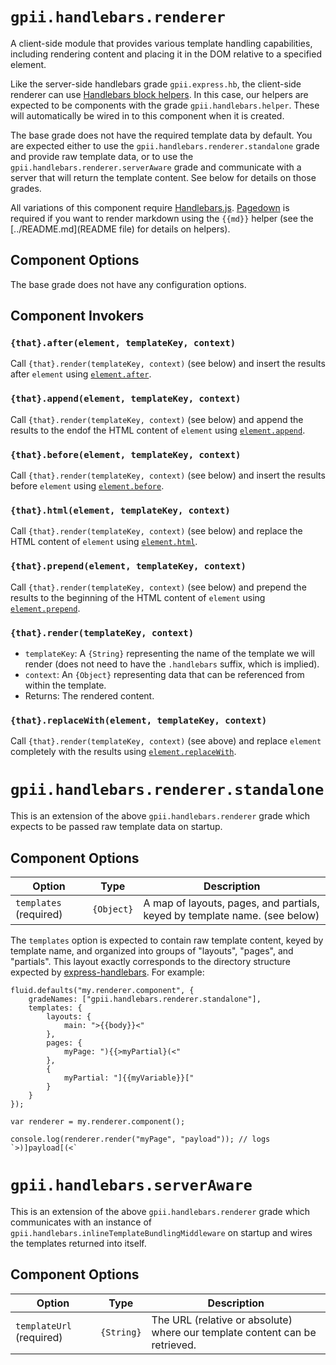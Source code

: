 # `gpii.handlebars.renderer`

A client-side module that provides various template handling capabilities, including rendering content and placing
it in the DOM relative to a specified element.

Like the server-side handlebars grade `gpii.express.hb`, the client-side renderer can use
[Handlebars block helpers](http://handlebarsjs.com/block_helpers.html).  In this case, our helpers are expected to be
components with the grade `gpii.handlebars.helper`.  These will automatically be wired in to this component when it is
created.

The base grade does not have the required template data by default. You are expected either to use the
`gpii.handlebars.renderer.standalone` grade and provide raw template data, or to use the
`gpii.handlebars.renderer.serverAware` grade and communicate with a server that will return the template content.  See
below for details on those grades.

All variations of this component require [Handlebars.js](http://handlebarsjs.com/). [Pagedown](https://code.google.com/archive/p/pagedown/)
is required if you want to render markdown using the `{{md}}` helper (see the [../README.md](README file) for details on helpers).

## Component Options

The base grade does not have any configuration options.

## Component Invokers

### `{that}.after(element, templateKey, context)`

Call `{that}.render(templateKey, context)` (see below) and insert the results after `element` using [`element.after`](https://api.jquery.com/after/).


### `{that}.append(element, templateKey, context)`

Call `{that}.render(templateKey, context)` (see below) and append the results to the endof the HTML content of `element` using [`element.append`](https://api.jquery.com/append/).


### `{that}.before(element, templateKey, context)`

Call `{that}.render(templateKey, context)` (see below) and insert the results before `element` using [`element.before`](https://api.jquery.com/before).


### `{that}.html(element, templateKey, context)`

Call `{that}.render(templateKey, context)` (see below) and replace the HTML content of `element` using [`element.html`](https://api.jquery.com/html/).


### `{that}.prepend(element, templateKey, context)`

Call `{that}.render(templateKey, context)` (see below) and prepend the results to the beginning of the HTML content of `element` using [`element.prepend`](https://api.jquery.com/prepend/).


### `{that}.render(templateKey, context)`
* `templateKey`: A `{String}` representing the name of the template we will render (does not need to have the `.handlebars` suffix, which is implied).
* `context`: An `{Object}` representing data that can be referenced from within the template.
* Returns: The rendered content.


### `{that}.replaceWith(element, templateKey, context)`

Call `{that}.render(templateKey, context)` (see above) and replace `element` completely with the results using [`element.replaceWith`](https://api.jquery.com/replaceWith/).


# `gpii.handlebars.renderer.standalone`

This is an extension of the above `gpii.handlebars.renderer` grade which expects to be passed raw template data on
startup.

## Component Options

| Option                 | Type       | Description |
| ---------------------- | ---------- | ----------- |
| `templates` (required) | `{Object}` | A map of layouts, pages, and partials, keyed by template name. (see below) |

The `templates` option is expected to contain raw template content, keyed by template name, and organized into
groups of "layouts", "pages", and "partials".  This layout exactly corresponds to the directory structure expected
by [express-handlebars](https://github.com/ericf/express-handlebars).  For example:

```
fluid.defaults("my.renderer.component", {
    gradeNames: ["gpii.handlebars.renderer.standalone"],
    templates: {
        layouts: {
            main: ">{{body}}<"
        },
        pages: {
            myPage: "){{>myPartial}(<"
        },
        {
            myPartial: "]{{myVariable}}["
        }
    }
});

var renderer = my.renderer.component();

console.log(renderer.render("myPage", "payload")); // logs `>)]payload[(<`

```


# `gpii.handlebars.serverAware`

This is an extension of the above `gpii.handlebars.renderer` grade which communicates with an instance of
`gpii.handlebars.inlineTemplateBundlingMiddleware` on startup and wires the templates returned into itself.

## Component Options

| Option                   | Type       | Description |
| ------------------------ | ---------- | ----------- |
| `templateUrl` (required) | `{String}` | The URL (relative or absolute) where our template content can be retrieved. |